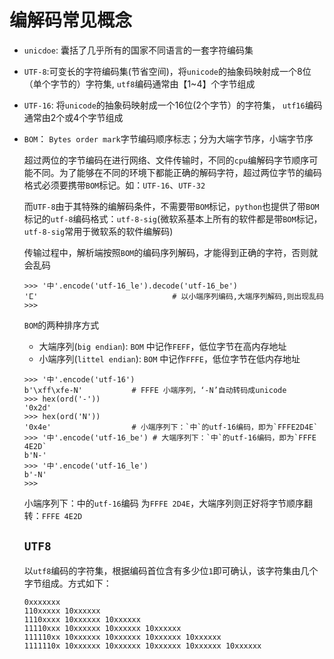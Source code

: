 # 编解码常见概念

- `unicdoe`: 囊括了几乎所有的国家不同语言的一套字符编码集

- `UTF-8`:可变长的字符编码集(节省空间)，将`unicode`的抽象码映射成一个8位（单个字节的）字符集, `utf8`编码通常由【1~4】个字节组成

- `UTF-16`: 将`unicode`的抽象码映射成一个16位(2个字节）的字符集， `utf16`编码通常由2个或4个字节组成

- `BOM`： `Bytes order mark`字节编码顺序标志；分为大端字节序，小端字节序

    

    超过两位的字节编码在进行网络、文件传输时，不同的`cpu`编解码字节顺序可能不同。为了能够在不同的环境下都能正确的解码字符，超过两位字节的编码格式必须要携带`BOM`标记。如：`UTF-16`、`UTF-32`

    而`UTF-8`由于其特殊的编解码条件，不需要带`BOM`标记，`python`也提供了带`BOM`标记的`utf-8`编码格式：`utf-8-sig`(微软系基本上所有的软件都是带`BOM`标记，`utf-8-sig`常用于微软系的软件编解码)

    

    传输过程中，解析端按照`BOM`的编码序列解码，才能得到正确的字符，否则就会乱码

    ```
    >>> '中'.encode('utf-16_le').decode('utf-16_be') 
    'ⵎ'								 # 以小端序列编码,大端序列解码,则出现乱码
    >>>
    ```

    `BOM`的两种排序方式

    - 大端序列(`big endian`): `BOM` 中记作`FEFF`，低位字节在高内存地址
    - 小端序列(`littel endian`):  `BOM` 中记作`FFFE`，低位字节在低内存地址

    ```
    >>> '中'.encode('utf-16')
    b'\xff\xfe-N'			# FFFE 小端序列，‘-N’自动转码成unicode
    >>> hex(ord('-'))
    '0x2d'
    >>> hex(ord('N'))
    '0x4e'					# 小端序列下：`中`的utf-16编码，即为`FFFE2D4E`
    >>> '中'.encode('utf-16_be') # 大端序列下：`中`的utf-16编码，即为`FFFE 4E2D` 
    b'N-'
    >>> '中'.encode('utf-16_le')	
    b'-N'
    >>>
    ```

    小端序列下：中的`utf-16`编码 为`FFFE 2D4E`，大端序列则正好将字节顺序翻转：`FFFE 4E2D`

    ## `UTF8`

    以`utf8`编码的字符集，根据编码首位含有多少位`1`即可确认，该字符集由几个字节组成。方式如下：
    
    ```
    0xxxxxxx
    110xxxxx 10xxxxxx
    1110xxxx 10xxxxxx 10xxxxxx
    11110xxx 10xxxxxx 10xxxxxx 10xxxxxx
    111110xx 10xxxxxx 10xxxxxx 10xxxxxx 10xxxxxx
    1111110x 10xxxxxx 10xxxxxx 10xxxxxx 10xxxxxx 10xxxxxx
    ```
    
    

